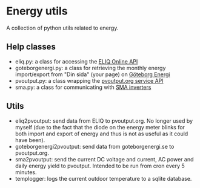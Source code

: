 # Energy utils

A collection of python utils related to energy.

## Help classes
- eliq.py: a class for accessing the
  [ELIQ Online API](https://my.eliq.se/knowledge/sv-SE/49-eliq-online/299-eliq-online-api)
- goteborgenergi.py: a class for retrieving the monthly energy import/export
  from "Din sida" (your page) on [Göteborg
  Energi](http://www.goteborgenergi.se/)
- pvoutput.py: a class wrapping the
  [pvoutput.org service API](http://pvoutput.org/help.html#api)
- sma.py: a class for communicating with [SMA inverters](http://www.sma.de/en/)

## Utils
- eliq2pvoutput: send data from ELIQ to pvoutput.org. No longer used by myself
  (due to the fact that the diode on the energy meter blinks for both import
  and export of energy and thus is not as useful as it could have been).
- goteborgenergi2pvoutput: send data from goteborgenergi.se to pvoutput.org.
- sma2pvoutput: send the current DC voltage and current, AC power and daily
  energy yield to pvoutput. Intended to be run from cron every 5 minutes.
- templogger: logs the current outdoor temperature to a sqlite database.

